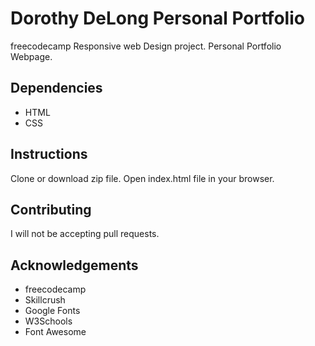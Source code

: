 # Dorothy DeLong Personal Portfolio
freecodecamp Responsive web Design project. Personal Portfolio Webpage.

## Dependencies 
* HTML
* CSS

## Instructions
Clone or download zip file. Open index.html file in your browser.

## Contributing
I will not be accepting pull requests.

## Acknowledgements 
* freecodecamp
* Skillcrush 
* Google Fonts 
* W3Schools
* Font Awesome

